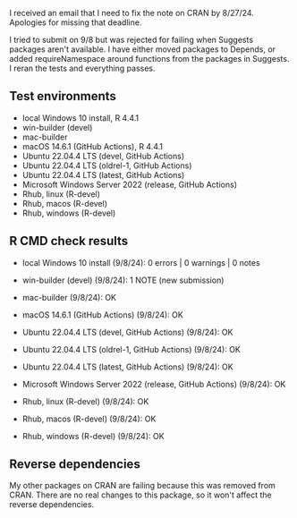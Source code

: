 I received an email that I need to fix the note on CRAN by 8/27/24.
Apologies for missing that deadline.

I tried to submit on 9/8 but was rejected for failing when Suggests packages
aren't available. I have either moved packages to Depends, or added
requireNamespace around functions from the packages in Suggests. I reran the
tests and everything passes.

## Test environments
* local Windows 10 install, R 4.4.1
* win-builder (devel)
* mac-builder
* macOS 14.6.1 (GitHub Actions), R 4.4.1
* Ubuntu 22.04.4 LTS (devel, GitHub Actions)
* Ubuntu 22.04.4 LTS (oldrel-1, GitHub Actions)
* Ubuntu 22.04.4 LTS (latest, GitHub Actions)
* Microsoft Windows Server 2022 (release, GitHub Actions)
* Rhub, linux (R-devel)
* Rhub, macos (R-devel)
* Rhub, windows (R-devel)


## R CMD check results


* local Windows 10 install (9/8/24): 0 errors | 0 warnings | 0 notes

* win-builder (devel) (9/8/24): 1 NOTE (new submission)

* mac-builder (9/8/24): OK

* macOS 14.6.1 (GitHub Actions) (9/8/24): OK

* Ubuntu 22.04.4 LTS (devel, GitHub Actions) (9/8/24): OK

* Ubuntu 22.04.4 LTS (oldrel-1, GitHub Actions) (9/8/24): OK

* Ubuntu 22.04.4 LTS (latest, GitHub Actions) (9/8/24): OK

* Microsoft Windows Server 2022 (release, GitHub Actions) (9/8/24): OK

* Rhub, linux (R-devel) (9/8/24): OK

* Rhub, macos (R-devel) (9/8/24): OK

* Rhub, windows (R-devel) (9/8/24): OK



## Reverse dependencies

My other packages on CRAN are failing because this was removed from CRAN.
There are no real changes to this package, so it won't affect the reverse
dependencies.

